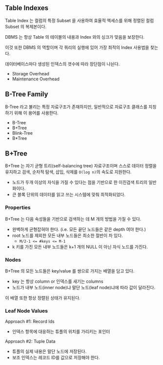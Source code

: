 ## Table Indexes

Table Index 는 컬럼의 특정 Subset 을 사용하여 효율적 엑세스를 위해 정렬된 컬럼 Subset 의 복제본이다.

DBMS 는 항상 Table 의 테이블의 내용과 Index 와의 싱크가 맞음을 보장한다.

이것 또한 DBMS 의 역할이며 각 쿼리의 실행에 있어 가장 최적의 Index 사용법을 찾는다.

데이터베이스마다 생성된 인덱스의 갯수에 따라 장단점이 나뉜다.
* Storage Overhead
* Maintenance Overhead

## B-Tree Family

B-Tree 라고 불리는 특정 자료구조가 존재하지만, 일반적으로 자료구조 클래스를 지칭하기 위해 이 용어를 사용한다.
* B-Tree
* B+Tree
* Blink-Tree
* B*Tree

## B+Tree

B+Tree 는 자기 균형 트리(self-balancing tree) 자료구조이며 스스로 데이터 정렬을 유지하고 검색, 순차적 탐색, 삽입, 삭제를 `O(log n)`의 속도로 지원한다.
* 노드가 두개 이상의 자식을 가질 수 있다는 점을 기반으로 한 이진검색 트리의 일반화이다.
* 큰 블록 단위의 데이터를 읽고 쓰는 시스템에 맞춰 최적화되었다.

### Properties

B+Tree 는 다음 속성들을 기반으로 검색하는 데 M 개의 방법을 가질 수 있다.
* 완벽하게 균형잡혀야 한다. (i.e. 모든 끝단 노드들은 같은 depth 여야 한다.)
* root 노드를 제외한 모든 내부 노드들은 최소한 절반이 차 있다.
    * `M/2-1 <= #keys <= M-1`
* k 키를 가진 모든 내부 노드들은 k+1 개의 NULL 이 아닌 자식 노드를 가진다.

### Nodes

B+Tree 의 모든 노드들은 key/value 를 쌍으로 가지는 배열을 담고 있다.
* key 는 항상 column or 인덱스를 새기는 columns
* 노드가 내부 노드(inner node)냐 말단 노드(leaf node)냐에 따라 값이 달라진다.

이 배열 또한 항상 정렬된 상태가 유지된다.

### Leaf Node Values

Approach #1: Record Ids
* 인덱스 항목에 대응하는 튜플의 위치를 가리키는 포인터

Approach #2: Tuple Data
* 튜플의 실제 내용은 말단 노드에 저장된다.
* 보조 인덱스는 레코드 ID를 값으로 저장해야 한다.

